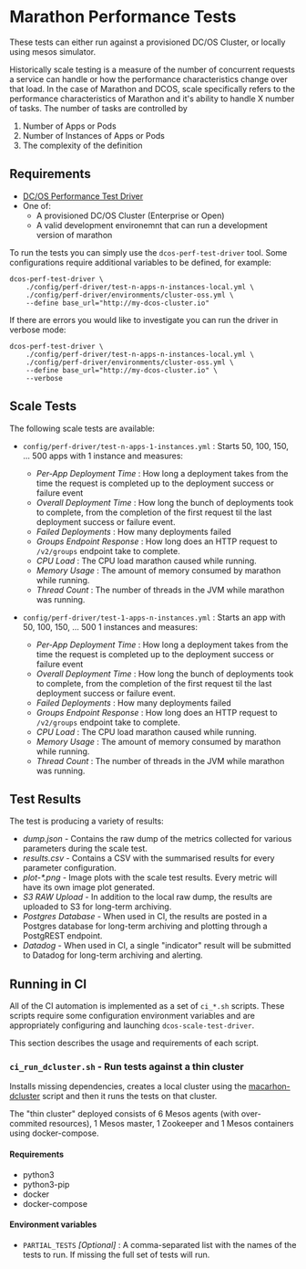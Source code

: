 # Marathon Performance Tests

These tests can either run against a provisioned DC/OS Cluster, or locally using mesos simulator.

Historically scale testing is a measure of the number of concurrent requests a service can handle or how the performance characteristics change over that load. In the case of Marathon and DCOS, scale specifically refers to the performance characteristics of Marathon and it's ability to handle X number of tasks.   The number of tasks are controlled by

1) Number of Apps or Pods
2) Number of Instances of Apps or Pods
3) The complexity of the definition

## Requirements

* [DC/OS Performance Test Driver](https://github.com/mesosphere/dcos-perf-test-driver)
* One of:
    * A provisioned DC/OS Cluster (Enterprise or Open)
    * A valid development environemnt that can run a development version of marathon

To run the tests you can simply use the `dcos-perf-test-driver` tool. Some configurations require additional variables to be defined, for example:

```
dcos-perf-test-driver \
    ./config/perf-driver/test-n-apps-n-instances-local.yml \
    ./config/perf-driver/environments/cluster-oss.yml \
    --define base_url="http://my-dcos-cluster.io"
```

If there are errors you would like to investigate you can run the driver in verbose mode:

```
dcos-perf-test-driver \
    ./config/perf-driver/test-n-apps-n-instances-local.yml \
    ./config/perf-driver/environments/cluster-oss.yml \
    --define base_url="http://my-dcos-cluster.io" \
    --verbose
```

## Scale Tests

The following scale tests are available:

* `config/perf-driver/test-n-apps-1-instances.yml` : Starts 50, 100, 150, ... 500 apps with 1 instance and measures:
    - _Per-App Deployment Time_ : How long a deployment takes from the time the request is completed up to the deployment success or failure event
    - _Overall Deployment Time_ : How long the bunch of deployments took to complete, from the completion of the first request til the last deployment success or failure event.
    - _Failed Deployments_ : How many deployments failed
    - _Groups Endpoint Response_ : How long does an HTTP request to `/v2/groups` endpoint take to complete.
    - _CPU Load_ : The CPU load marathon caused while running.
    - _Memory Usage_ : The amount of memory consumed by marathon while running.
    - _Thread Count_ : The number of threads in the JVM while marathon was running.

* `config/perf-driver/test-1-apps-n-instances.yml` : Starts an app with 50, 100, 150, ... 500  1 instances and measures:
    - _Per-App Deployment Time_ : How long a deployment takes from the time the request is completed up to the deployment success or failure event
    - _Overall Deployment Time_ : How long the bunch of deployments took to complete, from the completion of the first request til the last deployment success or failure event.
    - _Failed Deployments_ : How many deployments failed
    - _Groups Endpoint Response_ : How long does an HTTP request to `/v2/groups` endpoint take to complete.
    - _CPU Load_ : The CPU load marathon caused while running.
    - _Memory Usage_ : The amount of memory consumed by marathon while running.
    - _Thread Count_ : The number of threads in the JVM while marathon was running.

## Test Results

The test is producing a variety of results:

* _dump.json_ - Contains the raw dump of the metrics collected for various parameters during the scale test.
* _results.csv_ - Contains a CSV with the summarised results for every parameter configuration.
* _plot-*.png_ - Image plots with the scale test results. Every metric will have its own image plot generated.
* _S3 RAW Upload_ - In addition to the local raw dump, the results are uploaded to S3 for long-term archiving.
* _Postgres Database_ - When used in CI, the results are posted in a Postgres database for long-term archiving and plotting through a PostgREST endpoint.
* _Datadog_ - When used in CI, a single "indicator" result will be submitted to Datadog for long-term archiving and alerting.

## Running in CI

All of the CI automation is implemented as a set of `ci_*.sh` scripts. These scripts require some configuration environment variables and are appropriately configuring and launching `dcos-scale-test-driver`.

This section describes the usage and requirements of each script.

### `ci_run_dcluster.sh` - Run tests against a thin cluster

Installs missing dependencies, creates a local cluster  using the [macarhon-dcluster](https://github.com/wavesoft/marathon-dcluster) script and then it runs the tests on that cluster.

The "thin cluster" deployed consists of 6 Mesos agents (with over-commited resources), 1 Mesos master, 1 Zookeeper and 1 Mesos containers using docker-compose. 

#### Requirements

* python3
* python3-pip
* docker
* docker-compose

#### Environment variables

* `PARTIAL_TESTS` _[Optional]_ : A comma-separated list with the names of the tests to run. If missing the full set of tests will run.
